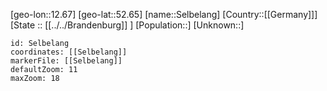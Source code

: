 ﻿---
location: [52.65,12.67]
mapzoom: [7,12] 
mapmarker: city 
type: City
tags:
- geo/City


SpocWebEntityId: 34189
isDeleted: false
confidential: public

---
[geo-lon::12.67]
[geo-lat::52.65]
[name::Selbelang]
[Country::[[Germany]]]
[State :: [[../../Brandenburg]] ]
[Population::]
[Unknown::]


```leaflet
id: Selbelang
coordinates: [[Selbelang]]
markerFile: [[Selbelang]]
defaultZoom: 11 
maxZoom: 18
```
